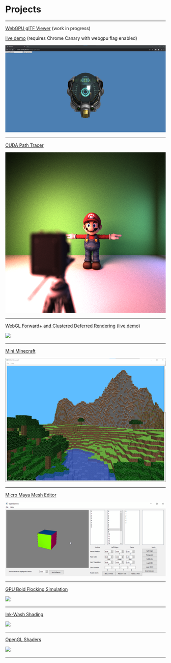 # Projects

---

[WebGPU glTF Viewer](https://github.com/JiyuHuang/webgpu-gltf-viewer) (work in progress)

[live demo](https://jiyuhuang.github.io/webgpu-gltf-viewer/) (requires Chrome Canary with webgpu flag enabled)

<img src="images/webgpu.png"/>

---

[CUDA Path Tracer](https://github.com/JiyuHuang/Project3-CUDA-Path-Tracer)

<img src="images/cuda_path_tracer.png"/>

---

[WebGL Forward+ and Clustered Deferred Rendering](https://github.com/JiyuHuang/Project5-WebGL-Forward-Plus-and-Clustered-Deferred/) ([live demo](https://jiyuhuang.github.io/Project5-WebGL-Forward-Plus-and-Clustered-Deferred/))

<img src="images/webgl_clustered_defer.gif"/>

---

[Mini Minecraft](https://github.com/JiyuHuang/Mini-Minecraft)

<img src="images/mini_minecraft.png"/>

---

[Micro Maya Mesh Editor](https://github.com/JiyuHuang/mesh-editor)

<img src="images/mesh_editor.gif"/>

---

[GPU Boid Flocking Simulation](https://github.com/JiyuHuang/Project1-CUDA-Flocking)

<img src="images/boid_flocking.gif"/>

---

[Ink-Wash Shading](https://github.com/JiyuHuang/Project1-CUDA-Flocking)

<img src="images/ink_wash.gif"/>

---

[OpenGL Shaders](https://github.com/JiyuHuang/opengl-shaders)

<img src="images/opengl_shaders.gif"/>

---
